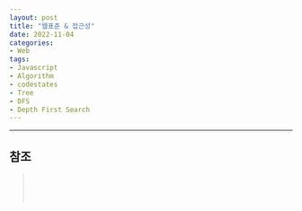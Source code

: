 ```yaml
---
layout: post
title: "웹표준 & 접근성"
date: 2022-11-04
categories:
- Web
tags:
- Javascript
- Algorithm
- codestates
- Tree
- DFS
- Depth First Search
---
```




---

## 참조

> []()   
> []()   
> []()   
> []()   